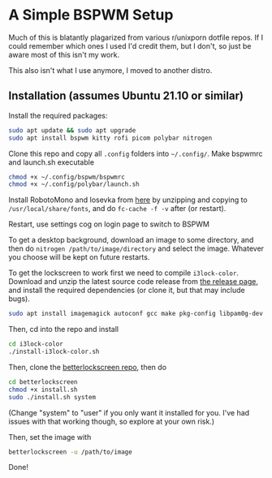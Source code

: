 # A Simple BSPWM Setup

Much of this is blatantly plagarized from various r/unixporn dotfile repos. If I could remember which ones I used I'd credit them, but I don't, so just be aware most of this isn't my work.

This also isn't what I use anymore, I moved to another distro.

## Installation (assumes Ubuntu 21.10 or similar)

Install the required packages:

```bash
sudo apt update && sudo apt upgrade
sudo apt install bspwm kitty rofi picom polybar nitrogen
```

Clone this repo and copy all `.config` folders into `~/.config/`. Make bspwmrc and launch.sh executable

```bash
chmod +x ~/.config/bspwm/bspwmrc
chmod +x ~/.config/polybar/launch.sh
```

Install RobotoMono and Iosevka from [here](https://github.com/ryanoasis/nerd-fonts/releases/latest) by unzipping and copying to `/usr/local/share/fonts`, and do `fc-cache -f -v` after (or restart).

Restart, use settings cog on login page to switch to BSPWM

To get a desktop background, download an image to some directory, and then do `nitrogen /path/to/image/directory` and select the image. Whatever you choose will be kept on future restarts.

To get the lockscreen to work first we need to compile `i3lock-color`. Download and unzip the latest source code release from [the release page](https://github.com/Raymo111/i3lock-color/releases/), and install the required dependencies (or clone it, but that may include bugs).

```bash
sudo apt install imagemagick autoconf gcc make pkg-config libpam0g-dev libcairo2-dev libfontconfig1-dev libxcb-composite0-dev libev-dev libx11-xcb-dev libxcb-xkb-dev libxcb-xinerama0-dev libxcb-randr0-dev libxcb-image0-dev libxcb-util-dev libxcb-xrm-dev libxcb-xtest0-dev libxkbcommon-dev libxkbcommon-x11-dev libjpeg-dev
```

Then, cd into the repo and install

```bash
cd i3lock-color
./install-i3lock-color.sh
```

Then, clone the [betterlockscreen repo](https://github.com/betterlockscreen/betterlockscreen), then do

```bash
cd betterlockscreen
chmod +x install.sh
sudo ./install.sh system
```

(Change "system" to "user" if you only want it installed for you. I've had issues with that working though, so explore at your own risk.)

Then, set the image with

```bash
betterlockscreen -u /path/to/image
```

Done!
